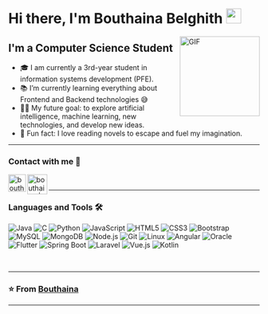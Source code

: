 # Hi there, I'm Bouthaina Belghith <img width="30px" src="https://media.tenor.com/images/3b388fe03da271d2674faf85eb7c3fcd/tenor.gif" />

<img align="right" alt="GIF" height="160px" src="https://media.giphy.com/media/du3J3cXyzhj75IOgvA/giphy.gif" />

## I'm a Computer Science Student  

- 🎓 I am currently a 3rd-year student in information systems development (PFE).
- 📚 I’m currently learning everything about Frontend and Backend technologies 😅
- 💪🏼 My future goal: to explore artificial intelligence, machine learning, new technologies, and develop new ideas.
- 📖 Fun fact: I love reading novels to escape and fuel my imagination.

---

### Contact with me 📝

[<img align="left" alt="bouthaina | LinkedIn" width="35px" src="https://upload.wikimedia.org/wikipedia/commons/c/ca/LinkedIn_logo_initials.png" />][LinkedIn]
[<img align="left" alt="bouthaina | Facebook" width="40px" src="https://upload.wikimedia.org/wikipedia/commons/5/51/Facebook_f_logo_%282019%29.svg" />][Facebook]

<br />

---

### Languages and Tools 🛠 

![Java](http://img.shields.io/badge/-Java-5B4638?style=flat-square&logo=java&logoColor=ffffff)
![C](http://img.shields.io/badge/-C-A8B9CC?style=flat-square&logo=c&logoColor=ffffff)
![Python](http://img.shields.io/badge/-Python-3776AB?style=flat-square&logo=python&logoColor=ffffff)
![JavaScript](https://img.shields.io/badge/-JavaScript-%23F7DF1C?style=flat-square&logo=javascript&logoColor=000000&labelColor=%23F7DF1C&color=%23FFCE5A)
![HTML5](https://img.shields.io/badge/-HTML5-%23E44D27?style=flat-square&logo=html5&logoColor=ffffff)
![CSS3](https://img.shields.io/badge/-CSS3-%231572B6?style=flat-square&logo=css3)
![Bootstrap](https://img.shields.io/badge/-Bootstrap-563D7C?style=flat-square&logo=Bootstrap)
![MySQL](https://img.shields.io/badge/-MySQL-4479A1?style=flat-square&logo=mysql&logoColor=ffffff)
![MongoDB](https://img.shields.io/badge/-MongoDB-47A248?style=flat-square&logo=mongodb&logoColor=ffffff)
![Node.js](https://img.shields.io/badge/-Node.js-339933?style=flat-square&logo=node.js&logoColor=ffffff)
![Git](https://img.shields.io/badge/-Git-%23F05032?style=flat-square&logo=git&logoColor=%23ffffff)
![Linux](https://img.shields.io/badge/-Linux-FCC624?style=flat-square&logo=linux&logoColor=000000)
![Angular](https://img.shields.io/badge/-Angular-DD0031?style=flat-square&logo=angular&logoColor=ffffff)
![Oracle](https://img.shields.io/badge/-Oracle-F80000?style=flat-square&logo=oracle&logoColor=ffffff)
![Flutter](https://img.shields.io/badge/-Flutter-02569B?style=flat-square&logo=flutter&logoColor=ffffff)
![Spring Boot](https://img.shields.io/badge/-Spring%20Boot-6DB33F?style=flat-square&logo=spring-boot&logoColor=ffffff)
![Laravel](https://img.shields.io/badge/-Laravel-FF2D20?style=flat-square&logo=laravel&logoColor=ffffff)
![Vue.js](https://img.shields.io/badge/-Vue.js-4FC08D?style=flat-square&logo=vue.js&logoColor=ffffff)
![Kotlin](https://img.shields.io/badge/-Kotlin-0095D5?style=flat-square&logo=kotlin&logoColor=ffffff)

<br/>

---

 ### ⭐️ From [Bouthaina](https://github.com/BouthainaBelghith1/) ### 
 
---


[Facebook]: https://www.facebook.com/bouthayna.belgh/
[linkedin]: https://www.linkedin.com/in/bouthaina-belghith-375713247/
